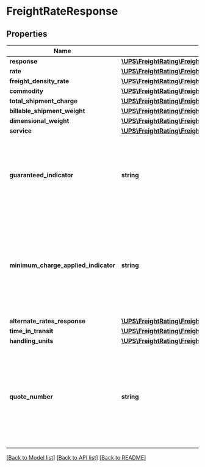 # FreightRateResponse

## Properties
Name | Type | Description | Notes
------------ | ------------- | ------------- | -------------
**response** | [**\UPS\FreightRating\FreightRating\FreightRateResponseResponse**](FreightRateResponseResponse.md) |  | 
**rate** | [**\UPS\FreightRating\FreightRating\FreightRateResponseRate[]**](FreightRateResponseRate.md) |  | [optional] 
**freight_density_rate** | [**\UPS\FreightRating\FreightRating\FreightRateResponseFreightDensityRate**](FreightRateResponseFreightDensityRate.md) |  | [optional] 
**commodity** | [**\UPS\FreightRating\FreightRating\FreightRateResponseCommodity[]**](FreightRateResponseCommodity.md) |  | 
**total_shipment_charge** | [**\UPS\FreightRating\FreightRating\FreightRateResponseTotalShipmentCharge**](FreightRateResponseTotalShipmentCharge.md) |  | [optional] 
**billable_shipment_weight** | [**\UPS\FreightRating\FreightRating\FreightRateResponseBillableShipmentWeight**](FreightRateResponseBillableShipmentWeight.md) |  | [optional] 
**dimensional_weight** | [**\UPS\FreightRating\FreightRating\FreightRateResponseDimensionalWeight**](FreightRateResponseDimensionalWeight.md) |  | [optional] 
**service** | [**\UPS\FreightRating\FreightRating\FreightRateResponseService**](FreightRateResponseService.md) |  | [optional] 
**guaranteed_indicator** | **string** | This is an empty tag. The presence of the indicator indicates the rate returned is guaranteed. | [optional] 
**minimum_charge_applied_indicator** | **string** | This is an empty tag. The presence of the tag indicates the rate returned has a minimum charge applied to it. | [optional] 
**alternate_rates_response** | [**\UPS\FreightRating\FreightRating\FreightRateResponseAlternateRatesResponse[]**](FreightRateResponseAlternateRatesResponse.md) |  | [optional] 
**time_in_transit** | [**\UPS\FreightRating\FreightRating\FreightRateResponseTimeInTransit**](FreightRateResponseTimeInTransit.md) |  | [optional] 
**handling_units** | [**\UPS\FreightRating\FreightRating\FreightRateResponseHandlingUnits**](FreightRateResponseHandlingUnits.md) |  | [optional] 
**quote_number** | **string** | The Quote Number returned in the response associated to the specific LTL Freight Rate returned in the response. | [optional] 

[[Back to Model list]](../../README.md#documentation-for-models) [[Back to API list]](../../README.md#documentation-for-api-endpoints) [[Back to README]](../../README.md)

